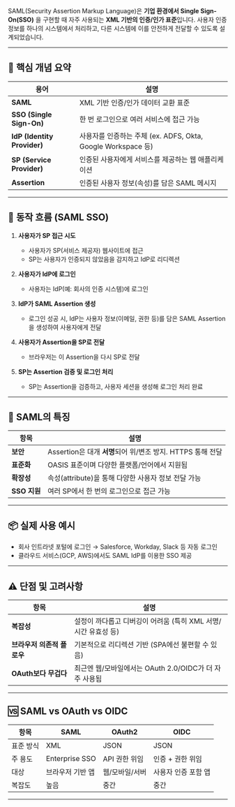 SAML(Security Assertion Markup Language)은 **기업 환경에서 Single Sign-On(SSO)** 을 구현할 때 자주 사용되는 **XML 기반의 인증/인가 표준**입니다. 사용자 인증 정보를 하나의 시스템에서 처리하고, 다른 시스템에 이를 안전하게 전달할 수 있도록 설계되었습니다.

---

## 🔑 핵심 개념 요약

| 용어                          | 설명                                                |
| --------------------------- | ------------------------------------------------- |
| **SAML**                    | XML 기반 인증/인가 데이터 교환 표준                            |
| **SSO (Single Sign-On)**    | 한 번 로그인으로 여러 서비스에 접근 가능                           |
| **IdP (Identity Provider)** | 사용자를 인증하는 주체 (ex. ADFS, Okta, Google Workspace 등) |
| **SP (Service Provider)**   | 인증된 사용자에게 서비스를 제공하는 웹 애플리케이션                      |
| **Assertion**               | 인증된 사용자 정보(속성)를 담은 SAML 메시지                       |

---

## 🔄 동작 흐름 (SAML SSO)

1. **사용자가 SP 접근 시도**

   * 사용자가 SP(서비스 제공자) 웹사이트에 접근
   * SP는 사용자가 인증되지 않았음을 감지하고 IdP로 리디렉션

2. **사용자가 IdP에 로그인**

   * 사용자는 IdP(예: 회사의 인증 시스템)에 로그인

3. **IdP가 SAML Assertion 생성**

   * 로그인 성공 시, IdP는 사용자 정보(이메일, 권한 등)를 담은 SAML Assertion을 생성하여 사용자에게 전달

4. **사용자가 Assertion을 SP로 전달**

   * 브라우저는 이 Assertion을 다시 SP로 전달

5. **SP는 Assertion 검증 및 로그인 처리**

   * SP는 Assertion을 검증하고, 사용자 세션을 생성해 로그인 처리 완료

---

## 🔐 SAML의 특징

| 항목         | 설명                                          |
| ---------- | ------------------------------------------- |
| **보안**     | Assertion은 대개 **서명**되어 위/변조 방지. HTTPS 통해 전달 |
| **표준화**    | OASIS 표준이며 다양한 플랫폼/언어에서 지원됨                 |
| **확장성**    | 속성(attribute)을 통해 다양한 사용자 정보 전달 가능          |
| **SSO 지원** | 여러 SP에서 한 번의 로그인으로 접근 가능                    |

---

## 📦 실제 사용 예시

* 회사 인트라넷 포털에 로그인 → Salesforce, Workday, Slack 등 자동 로그인
* 클라우드 서비스(GCP, AWS)에서도 SAML IdP를 이용한 SSO 제공

---

## ⚠️ 단점 및 고려사항

| 항목               | 설명                                     |
| ---------------- | -------------------------------------- |
| **복잡성**          | 설정이 까다롭고 디버깅이 어려움 (특히 XML 서명/시간 유효성 등) |
| **브라우저 의존적 플로우** | 기본적으로 리디렉션 기반 (SPA에선 불편할 수 있음)         |
| **OAuth보다 무겁다**  | 최근엔 웹/모바일에서는 OAuth 2.0/OIDC가 더 자주 사용됨  |

---

## 🆚 SAML vs OAuth vs OIDC

| 항목    | SAML           | OAuth2    | OIDC        |
| ----- | -------------- | --------- | ----------- |
| 표준 방식 | XML            | JSON      | JSON        |
| 주 용도  | Enterprise SSO | API 권한 위임 | 인증 + 권한 위임  |
| 대상    | 브라우저 기반 앱      | 웹/모바일/서버  | 사용자 인증 포함 앱 |
| 복잡도   | 높음             | 중간        | 중간          |

---

